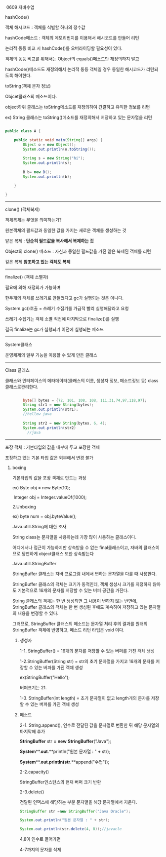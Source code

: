 ​																				0609 자바수업

hashCode()

객체 해시코드 : 객체를 식별할 하나의 정수값

hashCode메소드 : 객체의 메모리번지를 이용해서 해시코드를 만들어 리턴

논리적 동등 비교 시 hashCode()를 오버라이딩할 필요성이 있다.

객체의 동등 비교를 위해서는 Object의 equals()메소드만 재정의하지 말고

hashCode()메소드도 재정의해서 논리적 동등 객체일 경우 동일한 해시코드가 리턴되도록 해야한다.



toString(객체 문자 정보)

Objcet클래스의 메소드이다.

object하위 클래스는 toString메소드를 재정의하여 간결하고 유익한 정보를 리턴

ex) String 클래스는 toString()메소드를 재정의해서 저장하고 있는 문자열을 리턴

```java

public class A {

	public static void main(String[] args) {
		Object o = new Object();
		System.out.println(o.toString());
		
		String s = new String("hi");
		System.out.println(s);
		
		B b= new B();
		System.out.println(b);

	}

}

```



---

clone() (객체복제)

객체복체는 무엇을 의미하는가?

원본객체의 필드값과 동일한 값을 가지는 새로운 객체를 생성하는 것



얕은 복제 :  **단순히 필드값을 복사해서 복제하는 것**

Object의 clone() 메소드 : 자신과 동일한 필드값을 가진 얕은 복제된 객체를 리턴

깊은 복제 **참조하고 있는 객체도 복제**

---

finalize() (객체 소멸자)

필요에 의해 재정의가 가능하며

한두개의 객체를 쓰레기로 만들었다고 gc가 실행되는 것은 아니다.

System.gc()호출 = 쓰레기 수집기를 가급적 빨리 실행해달라고 요청



쓰레기 수집기는 객체 소멸 직전에 마지막으로 finalize()를 실행

결국 finalize는 gc가 실행되기 이전에 실행되는 메소드



---

System클래스

운영체제의 일부 기능을 이용할 수 있게 만든 클래스

---

Class 클래스

클래스와  인터페이스의 메타데이터(클래스의 이름, 생성자 정보, 메소드정보 등) class 클래스로관리한다.



```java

		byte[] bytes = {72, 101, 108, 108, 111,31,74,97,118,97};
		String str1 = new String(bytes);
		System.out.println(str1);
		//hellow java
			
		String str2 = new String(bytes, 6, 4);
		System.out.println(str2)
          //java
```

---

포장 객체 : 기본타입의 값을 내부에 두고 포장한 객체

포장하고 있는 기본 타입 값은 외부에서 변경 불가



1. boxing

   기본타입의 값을 포장 객체로 만드는 과정

   ex)	 Byte obj = new Byte(10);

   ​		 Integer obj = Integer.valueOf(1000);

   2.Unboxing

   ex) byte num = obj.byteValue();

   

   Java.utill.String에 대한 조사

   String class는 문자열을 사용하는데 가장 많이 사용하는 클래스이다.

   어디에서나 접근이 가능하지만 상속받을 수 없는 final클래스이고, 자바의 클래스이므로 당연하게 object클래스 또한 상속받는다

   

   Java.utill.StringBuffer

   StringBuffer 클래스는 자바 프로그램 내에서 변하는 문자열을 다룰 때 사용한다. 

   StringBuffer 클래스의 객체는 크기가 동적인데, 객체 생성시 크기를 지정하지 않아도 기본적으로 16개의 문자를 저장할 수 있는 버퍼 공간을 가진다.

     String 클래스의 객체는 한 번 생성되면 그 내용이 변하지 않는 반면에, StringBuffer 클래스의 객체는 한 번 생성된 후에도 계속하여 저장하고 있는 문자열의 내용을 변경할 수 있다. 

   그러므로, StringBuffer 클래스의 메소드는 문자열 처리 후의 결과를 원래의 StringBuffer 객체에 반영하고, 메소드 리턴 타입은 void 이다.

   

   

   1. 생성자

      1-1. StringBuffer() = 16개의 문자를 저장할 수 있는 버퍼를 가진 객체 생성

      1-2.StringBuffer(String str)  = str의 초기 문자열을 가지고 16개의 문자를 저장할 수 있는 버퍼를 가진 객체 생성

      ex)StringBuffer("Hello");

      버퍼크기는 21.

      1-3. StringBuffer(int length) = 초기 문자열이 없고 length개의 문자를 저장할 수 있는 버퍼를 가진 객체 생성

   2. 메소드

      2-1.	 String.append(), 인수로 전달된 값을 문자열로 변환한 뒤 해당 문자열의 마지막에 추가

      **StringBuffer** str **=** **new** **StringBuffer**("Java");

      **System****.**out**.**println("원본 문자열 : " **+** str);

       

      **System****.**out**.**println(str**.**append("수업"));

      2-2.capacity()

      StringBuffer인스턴스의 현재 버퍼 크기 반환

      2-3.delete()

      전달된 인덱스에 해당하는 부분 문자열을 해당 문자열에서 지운다.

      ```java
      StringBuffer str =new StringBuffer("Java Oracle");
      
      System.out.println("원본 문자열 : " + str);
      
      System.out.println(str.delete(4, 8));//javacle
      ```

      

      4,8이 인수로 들어가면

      4-7까지의 문자를 삭제

   